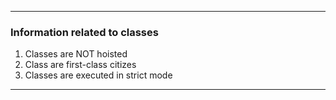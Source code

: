 - - -
### Information related to classes
1. Classes are NOT hoisted
2. Class are first-class citizes
3. Classes are executed in strict mode
- - -